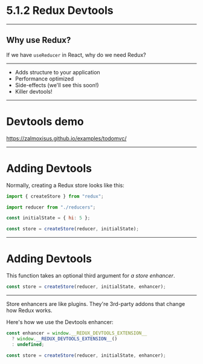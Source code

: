 # 5.1.2 Redux Devtools

---

## Why use Redux?

If we have `useReducer` in React, why do we need Redux?

---

- Adds structure to your application
- Performance optimized
- Side-effects (we'll see this soon!)
- Killer devtools!

---

# Devtools demo

https://zalmoxisus.github.io/examples/todomvc/

<!--
  Visit this page, do some stuff, show how the devtools
  let you time-travel!
-->

---

# Adding Devtools

Normally, creating a Redux store looks like this:

```js
import { createStore } from "redux";

import reducer from "./reducers";

const initialState = { hi: 5 };

const store = createStore(reducer, initialState);
```

---

# Adding Devtools

This function takes an optional third argument for _a store enhancer_.

```js
const store = createStore(reducer, initialState, enhancer);
```

---

Store enhancers are like plugins. They're 3rd-party addons that change how Redux works.

Here's how we use the Devtools enhancer:

```js
const enhancer = window.__REDUX_DEVTOOLS_EXTENSION__
  ? window.__REDUX_DEVTOOLS_EXTENSION__()
  : undefined;

const store = createStore(reducer, initialState, enhancer);
```
